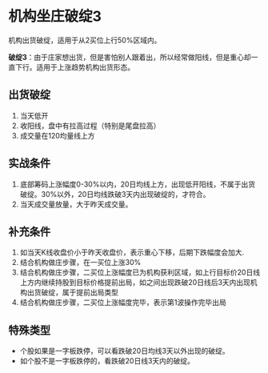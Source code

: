 # 机构坐庄破绽3

机构出货破绽，适用于从2买位上行50%区域内。

**破绽3**：由于庄家想出货，但是害怕别人跟着出，所以经常做阳线，但是重心却一直下行。适用于上涨趋势机构出货形态。

## 出货破绽

1. 当天低开
2. 收阳线，盘中有拉高过程（特别是尾盘拉高）
3. 成交量在120均量线上方

## 实战条件

1. 底部筹码上涨幅度0-30%以内，20日均线上方，出现低开阳线，不属于出货破绽。30%以外，20日均线跌破3天内出现破绽的，才符合。
2. 当天成交量放量，大于昨天成交量。

## 补充条件

1. 如当天K线收盘价小于昨天收盘价，表示重心下移，后期下跌幅度会加大.
2. 结合机构做庄步骤，在一买位上涨30%
3. 结合机构做庄步骤，二买位上涨幅度已为机构获利区域，如上行目标价20日线上方内继续持股到目标价格提前出局，如之间出现跌破20日线后3天内出现机构出货破绽，属于提前出局类型
4. 结合机构做庄步骤，二买位上涨幅度完毕，表示第1波操作完毕出局

## 特殊类型

- 个股如果是一字板跌停，可以看跌破20日均线3天以外出现的破绽。
- 如个股不是一字板跌停的，看跌破20日线3天内的破绽。
